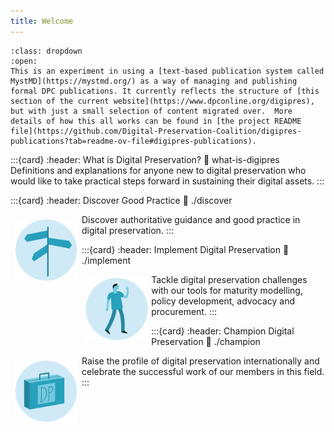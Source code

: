 ```yaml
---
title: Welcome
---
```


```{warning} Steady Now!
:class: dropdown
:open:
This is an experiment in using a [text-based publication system called MystMD](https://mystmd.org/) as a way of managing and publishing formal DPC publications. It currently reflects the structure of [this section of the current website](https://www.dpconline.org/digipres), but with just a small selection of content migrated over.  More details of how this all works can be found in [the project README file](https://github.com/Digital-Preservation-Coalition/digipres-publications?tab=readme-ov-file#digipres-publications).  
```

:::{card}
:header: What is Digital Preservation?
:link: what-is-digipres
Definitions and explanations for anyone new to digital preservation who would like to take practical steps forward in sustaining their digital assets.
:::

:::{card}
:header: Discover Good Practice
:link: ./discover
<div style="float: left; width: 100px; padding: 0.5em;"><img src="./images/icon_signpost.png"></div>
Discover authoritative guidance and good practice in digital preservation.
:::

:::{card}
:header: Implement Digital Preservation
:link: ./implement
<div style="float: left; width: 100px; padding: 0.4em;"><img src="./images/DPC_icons_CaseStudies_why_1.png"></div>
Tackle digital preservation challenges with our tools for maturity modelling, policy development, advocacy and procurement.
:::

:::{card}
:header: Champion Digital Preservation
:link: ./champion
<div style="float: left; width: 100px; padding: 0.5em;"><img src="./images/icon_case.png"></div>
Raise the profile of digital preservation internationally and celebrate the successful work of our members in this field.
:::
